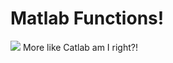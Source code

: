 <h1>Matlab Functions!</h1>
<img src="http://www.acorelli.org/matcat.jpg">  
More like Catlab am I right?!
